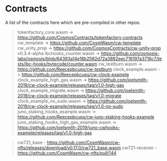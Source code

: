 # Contracts

A list of the contracts here which are pre-compiled in other repos.

> tokenfactory_core.wasm -> <https://github.com/CosmosContracts/tokenfactory-contracts>
> cw_template -> <https://github.com/CosmWasm/cw-template>
> cw_unity_prop -> <https://github.com/CosmosContracts/cw-unity-prop> v0.3.4-alpha
> ibchooks_counter.wasm -> <https://github.com/osmosis-labs/osmosis/blob/64393a14e18b2562d72a3892eec716197a3716c7/tests/ibc-hooks/bytecode/counter.wasm>
> cw_testburn.wasm -> <https://github.com/Reecepbcups/cw-testburn>
> clock_example.wasm -> <https://github.com/Reecepbcups/cw-clock-example>
> clock_example_high_gas.wasm -> <https://github.com/joelsmith-2019/cw-clock-example/releases/tag/v1.0-high-gas>
> clock_example_migrate.wasm -> <https://github.com/joelsmith-2019/cw-clock-example/releases/tag/v1.0-migrate>
> clock_example_no_sudo.wasm -> <https://github.com/joelsmith-2019/cw-clock-example/releases/tag/v1.0-no-sudo>
> juno_staking_hooks_example.wasm -> <https://github.com/Reecepbcups/cw-juno-staking-hooks-example>
> juno_staking_hooks_high_gas_example.wasm -> <https://github.com/joelsmith-2019/juno-cwhooks-example/releases/tag/v1.0-high-gas>

> cw721_base      - https://github.com/CosmWasm/cw-nfts/releases/download/v0.17.0/cw721_base.wasm
> cw721-receiver  - https://github.com/CosmWasm/cw-nfts/pull/144